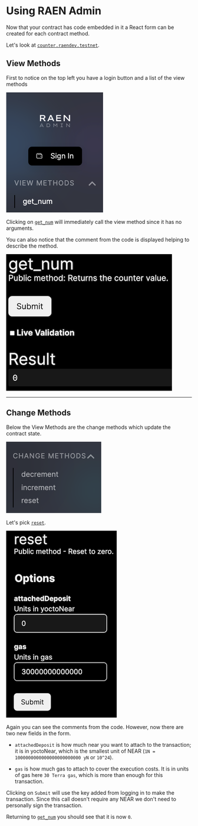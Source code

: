 # Using RAEN Admin

Now that your contract has code embedded in it a React form can be created for each contract method.

Let's look at [`counter.raendev.testnet`](https://raen.dev/admin/#/counter.raendev.testnet).


## View Methods

First to notice on the top left you have a login button and a list of the view methods

![View Methods](images/view.png)


Clicking on [`get_num`](https://raen.dev/admin/#/counter.raendev.testnet/GetNum) will immediately call the view method since it has no arguments.

You can also notice that the comment from the code is displayed helping to describe the method.

![Get Num](images/get_num.png)

---------------

## Change Methods

Below the View Methods are the change methods which update the contract state.

![Change Calls](images/change.png)

Let's pick [`reset`](https://raen.dev/admin/#/counter.raendev.testnet/Reset).


![reset](images/reset.png)


Again you can see the comments from the code. However, now there are two new fields in the form. 

- `attachedDeposit` is how much near you want to attach to the transaction; it is in yoctoNear, which is the smallest unit of NEAR (`1N = 1000000000000000000000000 yN` or `10^24`).

- `gas` is how much gas to attach to cover the execution costs. It is in units of gas here `30 Terra gas`, which is more than enough for this transaction.

Clicking on `Submit` will use the key added from logging in to make the transaction. Since this call doesn't require any NEAR we don't need to personally sign the transaction.

Returning to [`get_num`](https://raen.dev/admin/#/counter.raendev.testnet/GetNum) you should see that it is now `0`.
